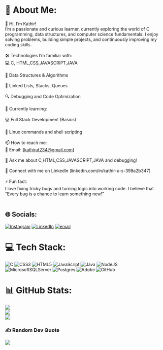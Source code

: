 # 💫 About Me:
👋 Hi, I’m Kathir!<br>I’m a passionate and curious learner, currently exploring the world of C programming, data structures, and computer science fundamentals. I enjoy solving problems, building simple projects, and continuously improving my coding skills.<br><br>🛠️ Technologies I’m familiar with:<br>💻 C, HTML,CSS,JAVASCRIPT,JAVA<br><br>🧠 Data Structures & Algorithms<br><br>🔗 Linked Lists, Stacks, Queues<br><br>🔍 Debugging and Code Optimization<br><br>🌱 Currently learning:<br><br>💻 Full Stack Development (Basics)<br><br>🐧 Linux commands and shell scripting<br><br>📫 How to reach me:<br>📧 Email: [kathirut234@gmail.com]<br><br>💬 Ask me about C,HTML,CSS,JAVASCRIPT,JAVA  and debugging!<br><br>🔗 Connect with me on LinkedIn (linkedin.com/in/kathir-u-s-398a2b347)<br><br>⚡ Fun fact:<br>I love fixing tricky bugs and turning logic into working code. I believe that “Every bug is a chance to learn something new!”<br><br>


## 🌐 Socials:
[![Instagram](https://img.shields.io/badge/Instagram-%23E4405F.svg?logo=Instagram&logoColor=white)](https://instagram.com/heart_slayer_ray) [![LinkedIn](https://img.shields.io/badge/LinkedIn-%230077B5.svg?logo=linkedin&logoColor=white)](https://linkedin.com/in/kathir-u-s-398a2b347
) [![email](https://img.shields.io/badge/Email-D14836?logo=gmail&logoColor=white)](mailto:kathirut234@gmail.com) 

# 💻 Tech Stack:
![C](https://img.shields.io/badge/c-%2300599C.svg?style=for-the-badge&logo=c&logoColor=white) ![CSS3](https://img.shields.io/badge/css3-%231572B6.svg?style=for-the-badge&logo=css3&logoColor=white) ![HTML5](https://img.shields.io/badge/html5-%23E34F26.svg?style=for-the-badge&logo=html5&logoColor=white) ![JavaScript](https://img.shields.io/badge/javascript-%23323330.svg?style=for-the-badge&logo=javascript&logoColor=%23F7DF1E) ![Java](https://img.shields.io/badge/java-%23ED8B00.svg?style=for-the-badge&logo=openjdk&logoColor=white) ![NodeJS](https://img.shields.io/badge/node.js-6DA55F?style=for-the-badge&logo=node.js&logoColor=white) ![MicrosoftSQLServer](https://img.shields.io/badge/Microsoft%20SQL%20Server-CC2927?style=for-the-badge&logo=microsoft%20sql%20server&logoColor=white) ![Postgres](https://img.shields.io/badge/postgres-%23316192.svg?style=for-the-badge&logo=postgresql&logoColor=white) ![Adobe](https://img.shields.io/badge/adobe-%23FF0000.svg?style=for-the-badge&logo=adobe&logoColor=white) ![GitHub](https://img.shields.io/badge/github-%23121011.svg?style=for-the-badge&logo=github&logoColor=white)
# 📊 GitHub Stats:
![](https://github-readme-stats.vercel.app/api?username=Kathirusofficial&theme=shadow_blue&hide_border=false&include_all_commits=false&count_private=false)<br/>
![](https://nirzak-streak-stats.vercel.app/?user=Kathirusofficial&theme=shadow_blue&hide_border=false)<br/>
![](https://github-readme-stats.vercel.app/api/top-langs/?username=Kathirusofficial&theme=shadow_blue&hide_border=false&include_all_commits=false&count_private=false&layout=compact)

### ✍️ Random Dev Quote
![](https://quotes-github-readme.vercel.app/api?type=horizontal&theme=radical)

<!-- Proudly created with GPRM ( https://gprm.itsvg.in ) -->
